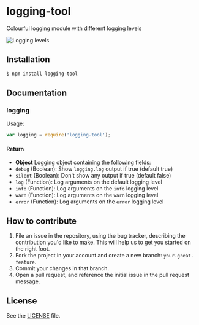 # logging-tool
Colourful logging module with different logging levels

![Logging levels](http://cdn.dvbris.com/logging-tool.png)

## Installation

```sh
$ npm install logging-tool
```


## Documentation

### logging

Usage:

```js
var logging = require('logging-tool');
```

#### Return
- **Object** Logging object containing the following fields:
 - `debug` (Boolean): Show `logging.log` output if true (default true)
 - `silent` (Boolean): Don't show any output if true (default false)
 - `log` (Function): Log arguments on the default logging level
 - `info` (Function): Log arguments on the `info` logging level
 - `warn` (Function): Log arguments on the `warn` logging level
 - `error` (Function): Log arguments on the `error` logging level


## How to contribute

1. File an issue in the repository, using the bug tracker, describing the
   contribution you'd like to make. This will help us to get you started on the
   right foot.
2. Fork the project in your account and create a new branch:
   `your-great-feature`.
3. Commit your changes in that branch.
4. Open a pull request, and reference the initial issue in the pull request
   message.


## License
See the [LICENSE](./LICENSE) file.
